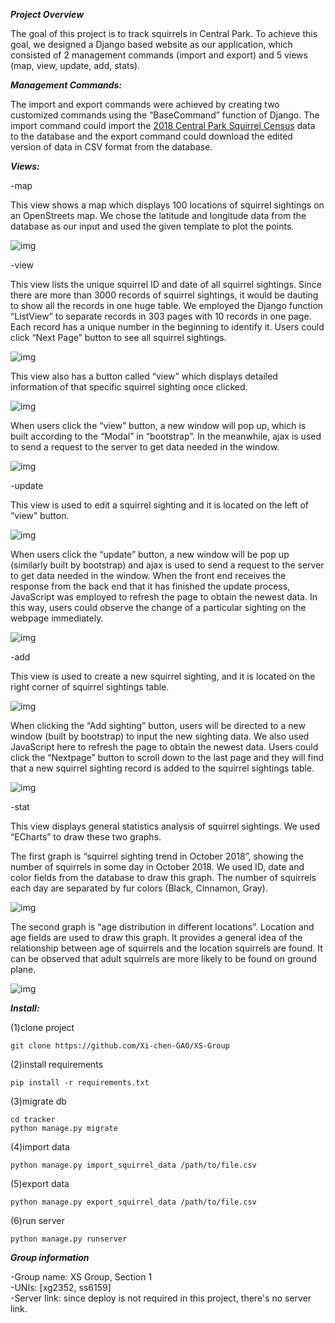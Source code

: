 ***Project Overview***

 

The goal of this project is to track squirrels in Central Park. To achieve this goal, we designed a Django based website as our application, which consisted of 2 management commands (import and export) and 5 views (map, view, update, add, stats).  

 

***Management Commands:***

The import and export commands were achieved by creating two customized commands using the “BaseCommand” function of Django. The import command could import the [2018 Central Park Squirrel Census](https://data.cityofnewyork.us/Environment/2018-Central-Park-Squirrel-Census-Squirrel-Data/vfnx-vebw) data to the database and the export command could download the edited version of data in CSV format from the database.

***Views:***

-map 

This view shows a map which displays 100 locations of squirrel sightings on an OpenStreets map. We chose the latitude and longitude data from the database as our input and used the given template to plot the points.

![img](https://github.com/Xi-chen-GAO/XS-Group/blob/main/img/map.png) 

-view

This view lists the unique squirrel ID and date of all squirrel sightings. Since there are more than 3000 records of squirrel sightings, it would be dauting to show all the records in one huge table. We employed the Django function “ListView” to separate records in 303 pages with 10 records in one page. Each record has a unique number in the beginning to identify it. Users could click “Next Page” button to see all squirrel sightings. 

![img](https://github.com/Xi-chen-GAO/XS-Group/blob/main/img/pages.png) 

This view also has a button called “view” which displays detailed information of that specific squirrel sighting once clicked. 

![img](https://github.com/Xi-chen-GAO/XS-Group/blob/main/img/views.png) 

When users click the “view” button, a new window will pop up, which is built according to the “Modal” in “bootstrap”. In the meanwhile, ajax is used to send a request to the server to get data needed in the window. 

![img](https://github.com/Xi-chen-GAO/XS-Group/blob/main/img/view2.png) 

 

-update

 

This view is used to edit a squirrel sighting and it is located on the left of “view” button. 

![img](https://github.com/Xi-chen-GAO/XS-Group/blob/main/img/update.png) 

 

When users click the “update” button, a new window will be pop up (similarly built by bootstrap) and ajax is used to send a request to the server to get data needed in the window. When the front end receives the response from the back end that it has finished the update process, JavaScript was employed to refresh the page to obtain the newest data. In this way, users could observe the change of a particular sighting on the webpage immediately.

 

![img](https://github.com/Xi-chen-GAO/XS-Group/blob/main/img/update2.png) 

 

 

-add

 

This view is used to create a new squirrel sighting, and it is located on the right corner of squirrel sightings table. 

![img](https://github.com/Xi-chen-GAO/XS-Group/blob/main/img/add2.png) 

When clicking the “Add sighting” button, users will be directed to a new window (built by bootstrap) to input the new sighting data. We also used JavaScript here to refresh the page to obtain the newest data. Users could click the “Nextpage” button to scroll down to the last page and they will find that a new squirrel sighting record is added to the squirrel sightings table. 

 

![img](https://github.com/Xi-chen-GAO/XS-Group/blob/main/img/add.png) 

 

-stat

This view displays general statistics analysis of squirrel sightings. We used “ECharts” to draw these two graphs.

 

The first graph is “squirrel sighting trend in October 2018”, showing the number of squirrels in some day in October 2018. We used ID, date and color fields from the database to draw this graph. The number of squirrels each day are separated by fur colors (Black, Cinnamon, Gray).

 

![img](https://github.com/Xi-chen-GAO/XS-Group/blob/main/img/state1.png) 

 

The second graph is “age distribution in different locations”. Location and age fields are used to draw this graph. It provides a general idea of the relationship between age of squirrels and the location squirrels are found. It can be observed that adult squirrels are more likely to be found on ground plane.

 

![img](https://github.com/Xi-chen-GAO/XS-Group/blob/main/img/state2.png) 



***Install:***

(1)clone project

```shell
git clone https://github.com/Xi-chen-GAO/XS-Group
```

(2)install requirements

```shell
pip install -r requirements.txt
```

(3)migrate db

```shell
cd tracker
python manage.py migrate
```

(4)import data

```shell
python manage.py import_squirrel_data /path/to/file.csv
```

(5)export data

```shell
python manage.py export_squirrel_data /path/to/file.csv
```

(6)run server

```shell
python manage.py runserver
```



***Group information***

-Group name: XS Group, Section 1  
-UNIs: [xg2352, ss6159]  
-Server link: since deploy is not required in this project, there's no server link.  